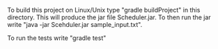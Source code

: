 To build this project on Linux/Unix type "gradle buildProject" in this directory. This will produce the jar file Scheduler.jar. To then run the jar write "java -jar Scehduler.jar sample_input.txt".

To run the tests write "gradle test"
